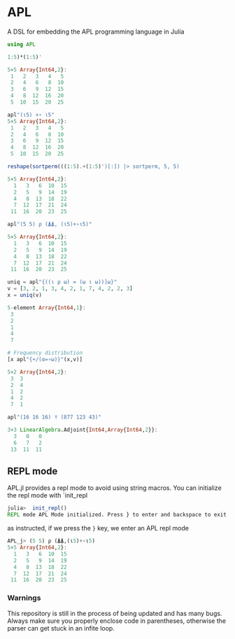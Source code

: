 # APL
A DSL for embedding the APL programming language in Julia

```julia
using APL

1:5)*(1:5)'
```
```julia
5×5 Array{Int64,2}:
 1   2   3   4   5
 2   4   6   8  10
 3   6   9  12  15
 4   8  12  16  20
 5  10  15  20  25
```

```julia
apl"(ι5) ×∘ ι5"
5×5 Array{Int64,2}:
 1   2   3   4   5
 2   4   6   8  10
 3   6   9  12  15
 4   8  12  16  20
 5  10  15  20  25
```

```julia
reshape(sortperm(((1:5).+(1:5)')[:]) |> sortperm, 5, 5)
```
```julia
5×5 Array{Int64,2}:
  1   3   6  10  15
  2   5   9  14  19
  4   8  13  18  22
  7  12  17  21  24
 11  16  20  23  25
```

```julia
apl"(5 5) ρ (⍋⍋, (ι5)+∘ι5)"
```
```julia
5×5 Array{Int64,2}:
  1   3   6  10  15
  2   5   9  14  19
  4   8  13  18  22
  7  12  17  21  24
 11  16  20  23  25
```

```julia
uniq = apl"{((ι ρ ω) = (ω ι ω))]ω}"
v = [3, 2, 1, 3, 4, 2, 1, 7, 4, 2, 2, 3]
x = uniq(v)
```
```julia
5-element Array{Int64,1}:
 3
 2
 1
 4
 7
```

```julia
# Frequency distribution
[x apl"{+/(α=∘ω)}"(x,v)]
```
```julia
5×2 Array{Int64,2}:
 3  3
 2  4
 1  2
 4  2
 7  1
```

```julia
apl"(16 16 16) ⊤ (877 123 43)"
```
```julia
3×3 LinearAlgebra.Adjoint{Int64,Array{Int64,2}}:
  3   0   0
  6   7   2
 13  11  11
```

## REPL mode
APL.jl provides a repl mode to avoid using string macros. You can initialize the repl mode with `init_repl
```julia
julia>  init_repl()
REPL mode APL Mode initialized. Press } to enter and backspace to exit.
```
as instructed, if we press the `}` key, we enter an APL repl mode
```julia
APL_j> (5 5) ρ (⍋⍋,(ι5)+∘ι5)
5×5 Array{Int64,2}:
  1   3   6  10  15
  2   5   9  14  19
  4   8  13  18  22
  7  12  17  21  24
 11  16  20  23  25
```


### Warnings

This repository is still in the process of being updated and has many
bugs. Always make sure you properly enclose code in parentheses,
otherwise the parser can get stuck in an infite loop.